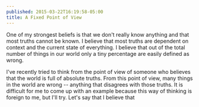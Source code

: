 ```yaml
---
published: 2015-03-22T16:19:58-05:00
title: A Fixed Point of View
---
```

One of my strongest beliefs is that we don't really know anything and that most truths cannot be known. I believe that most truths are dependent on context and the current state of everything. I believe that out of the total number of things in our world only a tiny percentage are easily defined as wrong.

I've recently tried to think from the point of view of someone who believes that the world is full of absolute truths. From this point of view, many things in the world are wrong -- anything that disagrees with those truths. It is difficult for me to come up with an example because this way of thinking is foreign to me, but I'll try. Let's say that I believe that 